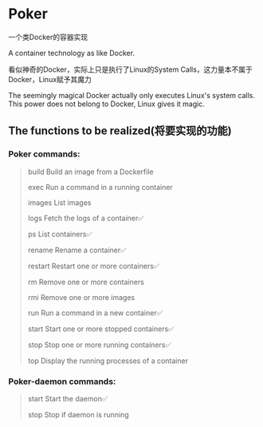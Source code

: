 # Poker

一个类Docker的容器实现

A container technology as like Docker.

看似神奇的Docker，实际上只是执行了Linux的System Calls，这力量本不属于Docker，Linux赋予其魔力

The seemingly magical Docker actually only executes Linux's system calls. This power does not belong to Docker, Linux gives it magic.

## The functions to be realized(将要实现的功能)

### Poker commands:

> build	Build an image from a Dockerfile
>
> exec	Run a command in a running container
>
> images	List images
>
> logs	Fetch the logs of a container✅
>
> ps	List containers✅
>
> rename	Rename a container✅
>
> restart	Restart one or more containers✅
>
> rm	Remove one or more containers
>
> rmi	Remove one or more images
>
> run	Run a command in a new container✅
>
> start Start one or more stopped containers✅
>
> stop	Stop one or more running containers✅
>
> top	Display the running processes of a container
>

### Poker-daemon commands: 

> start	Start the daemon✅
>
> stop	Stop if daemon is running
>


